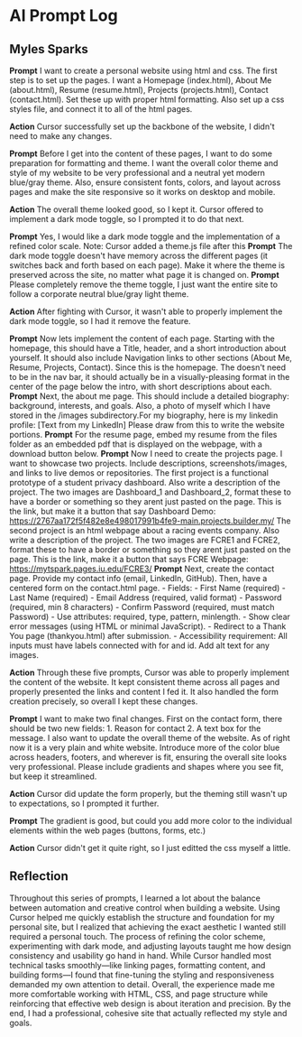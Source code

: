 # AI Prompt Log
## Myles Sparks

**Prompt** I want to create a personal website using html and css. The first step is to set up the pages. I want a Homepage (index.html), About Me (about.html), Resume (resume.html), Projects (projects.html), Contact (contact.html). Set these up with proper html formatting. Also set up a css styles file, and connect it to all of the html pages.

**Action** Cursor successfully set up the backbone of the website, I didn't need to make any changes.


**Prompt** Before I get into the content of these pages, I want to do some preparation for formatting and theme. I want the overall color theme and style of my website to be very professional and a neutral yet modern blue/gray theme. Also, ensure consistent fonts, colors, and layout across pages and make the site responsive so it works on desktop and mobile.

**Action** The overall theme looked good, so I kept it. Cursor offered to implement a dark mode toggle, so I prompted it to do that next.


**Prompt** Yes, I would like a dark mode toggle and the implementation of a refined color scale.
Note: Cursor added a theme.js file after this
**Prompt** The dark mode toggle doesn't have memory across the different pages (it switches back and forth based on each page). Make it where the theme is preserved across the site, no matter what page it is changed on.
**Prompt** Please completely remove the theme toggle, I just want the entire site to follow a corporate neutral blue/gray light theme.

**Action** After fighting with Cursor, it wasn't able to properly implement the dark mode toggle, so I had it remove the feature.


**Prompt** Now lets implement the content of each page. Starting with the homepage, this should have a Title, header, and a short introduction about yourself. It should also include Navigation links to other sections (About Me, Resume, Projects, Contact). Since this is the homepage. The doesn't need to be in the nav bar, it should actually be in a visually-pleasing format in the center of the page below the intro, with short descriptions about each.
**Prompt** Next, the about me page. This should include a detailed biography: background, interests, and goals. Also, a photo of myself which I have stored in the /images subdirectory.For my biography, here is my linkedin profile: [Text from my LinkedIn] Please draw from this to write the website portions.
**Prompt** For the resume page, embed my resume from the files folder as an embedded pdf that is displayed on the webpage, with a download button below.
**Prompt** Now I need to create the projects page. I want to showcase two projects. Include descriptions, screenshots/images, and links to live demos or repositories. The first project is a functional prototype of a student privacy dashboard. Also write a description of the project. The two images are Dashboard_1 and Dashboard_2, format these to have a border or something so they arent just pasted on the page. This is the link, but make it a button that say Dashboard Demo: https://2767aa172f5f482e8e498017991b4fe9-main.projects.builder.my/ The second project is an html webpage about a racing events company. Also write a description of the project. The two images are FCRE1 and FCRE2, format these to have a border or something so they arent just pasted on the page. This is the link, make it a button that says FCRE Webpage: https://mytspark.pages.iu.edu/FCRE3/ 
**Prompt** Next, create the contact page. Provide my contact info (email, LinkedIn, GitHub). Then, have a centered form on the contact.html page. - Fields: - First Name (required) - Last Name (required) - Email Address (required, valid format) - Password (required, min 8 characters) - Confirm Password (required, must match Password) - Use attributes: required, type, pattern,
minlength. - Show clear error messages (using HTML or minimal JavaScript). - Redirect to a
Thank You page (thankyou.html) after submission. - Accessibility requirement: All inputs
must have labels connected with for and id. Add alt text for any images.

**Action** Through these five prompts, Cursor was able to properly implement the content of the website. It kept consistent theme across all pages and properly presented the links and content I fed it. It also handled the form creation precisely, so overall I kept these changes.


**Prompt** I want to make two final changes. First on the contact form, there should be two new fields: 1. Reason for contact 2. A text box for the message. I also want to update the overall theme of the website. As of right now it is a very plain and white website. Introduce more of the color blue across headers, footers, and wherever is fit, ensuring the overall site looks very professional. Please include gradients and shapes where you see fit, but keep it streamlined.

**Action** Cursor did update the form properly, but the theming still wasn't up to expectations, so I prompted it further.

**Prompt** The gradient is good, but could you add more color to the individual elements within the web pages (buttons, forms, etc.)

**Action** Cursor didn't get it quite right, so I just editted the css myself a little.

## Reflection

Throughout this series of prompts, I learned a lot about the balance between automation and creative control when building a website. Using Cursor helped me quickly establish the structure and foundation for my personal site, but I realized that achieving the exact aesthetic I wanted still required a personal touch. The process of refining the color scheme, experimenting with dark mode, and adjusting layouts taught me how design consistency and usability go hand in hand. While Cursor handled most technical tasks smoothly—like linking pages, formatting content, and building forms—I found that fine-tuning the styling and responsiveness demanded my own attention to detail. Overall, the experience made me more comfortable working with HTML, CSS, and page structure while reinforcing that effective web design is about iteration and precision. By the end, I had a professional, cohesive site that actually reflected my style and goals.
